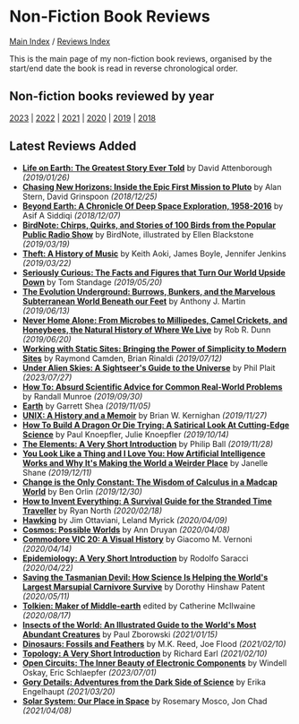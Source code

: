 # Non-Fiction Book Reviews

[Main Index](../../README.md) / [Reviews Index](../README.md)

This is the main page of my non-fiction book reviews, organised by the start/end date the book is read in reverse chronological order.

## Non-fiction books reviewed by year
[2023](2023/README.md) | [2022](2022/README.md) | [2021](2021/README.md) | [2020](2020/README.md) | [2019](2019/README.md) | [2018](2018/README.md)

## Latest Reviews Added
- [**Life on Earth: The Greatest Story Ever Told**](2019/20190126-LifeOnEarth.md) by David Attenborough *(2019/01/26)*
- [**Chasing New Horizons: Inside the Epic First Mission to Pluto**](2018/20181225-ChasingNewHorizons.md) by Alan Stern, David Grinspoon *(2018/12/25)*
- [**Beyond Earth: A Chronicle Of Deep Space Exploration, 1958-2016**](2018/20181207-BeyondEarth.md) by Asif A Siddiqi *(2018/12/07)*
- [**BirdNote: Chirps, Quirks, and Stories of 100 Birds from the Popular Public Radio Show**](2019/20190319-BirdNote.md) by BirdNote, illustrated by Ellen Blackstone *(2019/03/19)*
- [**Theft: A History of Music**](2019/20190322-TheftAHistoryMusic.md) by Keith Aoki, James Boyle, Jennifer Jenkins *(2019/03/22)*
- [**Seriously Curious: The Facts and Figures that Turn Our World Upside Down**](2019/20190520-SeriouslyCurious.md) by Tom Standage *(2019/05/20)*
- [**The Evolution Underground: Burrows, Bunkers, and the Marvelous Subterranean World Beneath our Feet**](2019/20190613-EvolutionUnderground.md) by Anthony J. Martin *(2019/06/13)*
- [**Never Home Alone: From Microbes to Millipedes, Camel Crickets, and Honeybees, the Natural History of Where We Live**](2019/20190620-NeverHomeAlone.md) by Rob R. Dunn *(2019/06/20)*
- [**Working with Static Sites: Bringing the Power of Simplicity to Modern Sites**](2019/20190712-WorkingStaticSites.md) by Raymond Camden, Brian Rinaldi *(2019/07/12)*
- [**Under Alien Skies: A Sightseer's Guide to the Universe**](2023/20230727-UnderAlienSkies.md) by Phil Plait *(2023/07/27)*
- [**How To: Absurd Scientific Advice for Common Real-World Problems**](2019/20190930-HowTo.md) by Randall Munroe *(2019/09/30)*
- [**Earth**](2019/20191105-Earth.md) by Garrett Shea *(2019/11/05)*
- [**UNIX: A History and a Memoir**](2019/20191127-UnixHistoryMemoir.md) by Brian W. Kernighan *(2019/11/27)*
- [**How To Build A Dragon Or Die Trying: A Satirical Look At Cutting-Edge Science**](2019/20191014-HowBuildDragonDieTrying.md) by Paul Knoepfler, Julie Knoepfler *(2019/10/14)*
- [**The Elements: A Very Short Introduction**](2019/20191128-ElementsVeryShortIntroduction.md) by Philip Ball *(2019/11/28)*
- [**You Look Like a Thing and I Love You: How Artificial Intelligence Works and Why It's Making the World a Weirder Place**](2019/20191211-YouLookLikeAThing.md) by Janelle Shane *(2019/12/11)*
- [**Change is the Only Constant: The Wisdom of Calculus in a Madcap World**](2019/20191230-ChangeOnlyConstant.md) by Ben Orlin *(2019/12/30)*
- [**How to Invent Everything: A Survival Guide for the Stranded Time Traveller**](2020/20200218-HowInventEverything.md) by Ryan North *(2020/02/18)*
- [**Hawking**](2020/20200409-Hawking.md) by Jim Ottaviani, Leland Myrick *(2020/04/09)*
- [**Cosmos: Possible Worlds**](2020/20200408-CosmosPossibleWorlds.md) by Ann Druyan *(2020/04/08)*
- [**Commodore VIC 20: A Visual History**](2020/20200414-CommodoreVic20VisualHistory.md) by Giacomo M. Vernoni *(2020/04/14)*
- [**Epidemiology: A Very Short Introduction**](2020/20200422-EpidemiologyVeryShortIntroduction.md) by Rodolfo Saracci *(2020/04/22)*
- [**Saving the Tasmanian Devil: How Science Is Helping the World's Largest Marsupial Carnivore Survive**](2020/20200511-SavingTasmanianDevil.md) by Dorothy Hinshaw Patent *(2020/05/11)*
- [**Tolkien: Maker of Middle-earth**](2020/20200817-TolkienMakerMiddleEarth.md) edited by Catherine McIlwaine *(2020/08/17)*
- [**Insects of the World: An Illustrated Guide to the World's Most Abundant Creatures**](2021/20210115-InsectsOfTheWorld.md) by Paul Zborowski *(2021/01/15)*
- [**Dinosaurs: Fossils and Feathers**](2021/20210210-DinosaursFossilsFeathers.md) by M.K. Reed, Joe Flood *(2021/02/10)*
- [**Topology: A Very Short Introduction**](2021/20210210-TopologyVeryShortIntroduction.md) by Richard Earl *(2021/02/10)*
- [**Open Circuits: The Inner Beauty of Electronic Components**](2023/20230701-OpenCircuits.md) by Windell Oskay, Eric Schlaepfer *(2023/07/01)*
- [**Gory Details: Adventures from the Dark Side of Science**](2021/20210320-GoryDetails.md) by Erika Engelhaupt *(2021/03/20)*
- [**Solar System: Our Place in Space**](2021/20210408-SolarSystemOurPlaceInSpace.md) by Rosemary Mosco, Jon Chad *(2021/04/08)*
